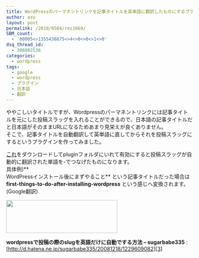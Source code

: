 ```yaml
---
title: WordPressのパーマネントリンクを記事タイトルを英単語に翻訳したものにするプラグイン
author: azu
layout: post
permalink: /2010/0504/res1669/
SBM_count:
  - '00005<>1355436675<>4<>0<>0<>1<>0'
dsq_thread_id:
  - 300802536
categories:
  - wordpress
tags:
  - google
  - wordpress
  - プラグイン
  - 日本語
  - 翻訳
---
```

ややこしいタイトルですが、Wordpressのパーマネントリンクには記事タイトルを元にした投稿スラッグを入れることができるので、日本語の記事タイトルだと日本語がそのままURLになるためあまり見栄えが良くありません。  
そこで、記事タイトルを自動翻訳して英単語に直してからそれを投稿スラッグにするというプラグインを作ってみました。



[これ][1]をダウンロードしてpluginフォルダにいれて有効にすると投稿スラッグが自動的に翻訳された単語を-でつなげたものになります。  
具体例)**  
WordPressインストール後にまずやること** という記事タイトルだった場合は  
**first-things-to-do-after-installing-wordpress** という感じへ変換されます。(Google翻訳)

[<img class="aligncenter size-medium wp-image-1670" title="sshot-2010-05-04-1" src="http://wordpress.local/wp-content/uploads/2010/05/sshot-2010-05-04-1-300x89.png" alt="" width="300" height="89" />][2]

**wordpressで投稿の際のslugを英語だけに自動でする方法 &#8211; sugarbabe335**
:   [http://d.hatena.ne.jp/sugarbabe335/20081218/1229609082][3]

 [1]: http://gist.github.com/raw/385024/356ecc04ae38c2a59cd94016b4ffdff5873872f5/MTStylePostName.php
 [2]: http://wordpress.local/wp-content/uploads/2010/05/sshot-2010-05-04-1.png
 [3]: http://d.hatena.ne.jp/sugarbabe335/20081218/1229609082 "wordpressで投稿の際のslugを英語だけに自動でする方法 - sugarbabe335"